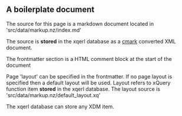  <!--
 title: Alter Me 
 layout: default_layout
-->

## A boilerplate document

The source for this page is a markdown document located in 'src/data/markup.nz/index.md'

The source is **stored** in the xqerl database as a
[cmark](https://github.com/commonmark/cmark) converted XML document.

The frontmatter section is a HTML comment block at the 
start of the document

Page 'layout' can be specified in the frontmatter.
If no page layout is specified then a default layout will be used.
Layout refers to xQuery function item **stored** in the xqerl database.
The layout source is 'src/data/markup.nz/default_layout.xq'

The xqerl database can store any XDM item. 


